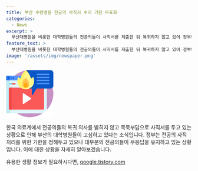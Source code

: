 ```yaml
---
title: 부산 수련병원 전공의 사직서 수리 기한 무효화
categories:
  - News
excerpt: >
  부산대병원을 비롯한 대학병원들의 전공의들이 사직서를 제출한 뒤 복귀하지 않고 있어 정부의 기한을 넘기며 무응답 상태이다. 복귀 의사를 밝히지 않는 상황에서 해당 병원들은 공동으로 처리 방안을 모색하고 있다. 보건복지부는 이에 대한 대책 마련을 위해 사직 인원을 파악하고 있는데, 이에 따라 하반기 전공의 모집인원 결정이 17일까지 이뤄져야 한다.
feature_text: >
  부산대병원을 비롯한 대학병원들의 전공의들이 사직서를 제출한 뒤 복귀하지 않고 있어 정부의 기한을 넘기며 무응답 상태이다. 복귀 의사를 밝히지 않는 상황에서 해당 병원들은 공동으로 처리 방안을 모색하고 있다. 보건복지부는 이에 대한 대책 마련을 위해 사직 인원을 파악하고 있는데, 이에 따라 하반기 전공의 모집인원 결정이 17일까지 이뤄져야 한다.
image: '/assets/img/newspaper.png'
---
```


<p><img src="/assets/img/news.png" alt="rentncar 속보" /></p>

<p>한국 의료계에서 전공의들의 복귀 의사를 밝히지 않고 묵묵부답으로 사직서를 두고 있는 상황으로 인해 부산의 대학병원들이 고심하고 있다는 소식입니다. 정부는 전공의 사직 처리를 위한 기한을 정해두고 있으나 대부분의 전공의들이 무응답을 유지하고 있는 상황입니다. 이에 대한 상황을 자세히 알아보겠습니다. </p>

<p data-ke-size="size16"></p>
유용한 생활 정보가 필요하시다면, <a href="https://qoogle.tistory.com" rel="dofollow">qoogle.tistory.com</a>


